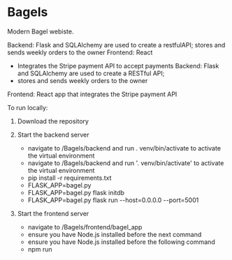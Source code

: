 # Bagels

Modern Bagel webiste.

Backend: Flask and SQLAlchemy are used to create a restfulAPI; stores and sends weekly orders to the owner
Frontend: React
 - Integrates the Stripe payment API to accept payments
Backend: Flask and SQLAlchemy are used to create a RESTful API; 
- stores and sends weekly orders to the owner


Frontend: React app that integrates the Stripe payment API

To run locally:
1) Download the repository
2) Start the backend server
   - navigate to /Bagels/backend and run . venv/bin/activate to activate the virtual environment
   - navigate to /Bagels/backend and run '. venv/bin/activate' to activate the virtual environment
   - pip install -r requirements.txt
   - FLASK_APP=bagel.py
   - FLASK_APP=bagel.py flask initdb
   - FLASK_APP=bagel.py flask run --host=0.0.0.0 --port=5001

3) Start the frontend server
   - navigate to /Bagels/frontend/bagel_app
   - ensure you have Node.js installed before the next command
   - ensure you have Node.js installed before the following command
   - npm run